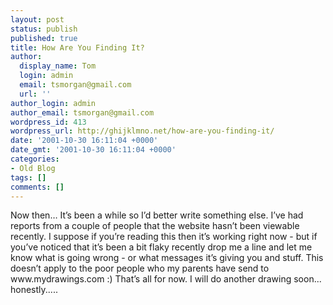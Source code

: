 ```yaml
---
layout: post
status: publish
published: true
title: How Are You Finding It?
author:
  display_name: Tom
  login: admin
  email: tsmorgan@gmail.com
  url: ''
author_login: admin
author_email: tsmorgan@gmail.com
wordpress_id: 413
wordpress_url: http://ghijklmno.net/how-are-you-finding-it/
date: '2001-10-30 16:11:04 +0000'
date_gmt: '2001-10-30 16:11:04 +0000'
categories:
- Old Blog
tags: []
comments: []
---
```

<!-- more -->

<!-- more -->
<p>Now then&hellip;
It&#8217;s been a while so I&#8217;d better write something else. I&#8217;ve had reports from a couple of people that the website hasn&#8217;t been viewable recently. I suppose if you&#8217;re reading this then it&#8217;s working right now - but if you&#8217;ve noticed that it&#8217;s been a bit flaky recently drop me a line and let me know what is going wrong  - or what messages it&#8217;s giving you and stuff. This doesn&#8217;t apply to the poor people who my parents have send to www.mydrawings.com :)
That&#8217;s all for now. I will do another drawing soon... honestly.....</p>

